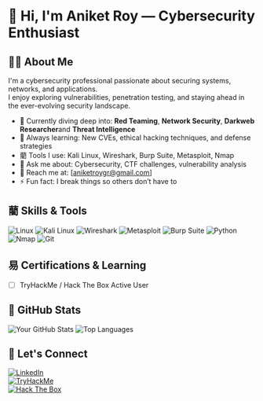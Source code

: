 # ️ Hi, I'm Aniket Roy — Cybersecurity Enthusiast

## ‍ About Me
I'm a cybersecurity professional passionate about securing systems, networks, and applications.  
I enjoy exploring vulnerabilities, penetration testing, and staying ahead in the ever-evolving security landscape.

-  Currently diving deep into: **Red Teaming**, **Network Security**, **Darkweb Researcher**and **Threat Intelligence**
-  Always learning: New CVEs, ethical hacking techniques, and defense strategies
- 藺 Tools I use: Kali Linux, Wireshark, Burp Suite, Metasploit, Nmap
-  Ask me about: Cybersecurity, CTF challenges, vulnerability analysis
-  Reach me at: [aniketroygr@gmail.com]
- ⚡ Fun fact: I break things so others don’t have to

## 藺 Skills & Tools

![Linux](https://img.shields.io/badge/Linux-000?style=flat-square&logo=linux)
![Kali Linux](https://img.shields.io/badge/Kali%20Linux-557C94?style=flat-square&logo=kalilinux)
![Wireshark](https://img.shields.io/badge/Wireshark-1679A7?style=flat-square&logo=wireshark)
![Metasploit](https://img.shields.io/badge/Metasploit-black?style=flat-square)
![Burp Suite](https://img.shields.io/badge/Burp%20Suite-orange?style=flat-square)
![Python](https://img.shields.io/badge/Python-3670A0?style=flat-square&logo=python)
![Nmap](https://img.shields.io/badge/Nmap-000000?style=flat-square)
![Git](https://img.shields.io/badge/Git-F05032?style=flat-square&logo=git)

## 易 Certifications & Learning
- [ ] TryHackMe / Hack The Box Active User
##  GitHub Stats

![Your GitHub Stats](https://github-readme-stats.vercel.app/api?username=royaniket4&show_icons=true&theme=tokyonight)
![Top Languages](https://github-readme-stats.vercel.app/api/top-langs/?username=royaniket4&layout=compact&theme=tokyonight)

##  Let's Connect

[![LinkedIn](https://img.shields.io/badge/-LinkedIn-0077B5?style=flat-square&logo=linkedin)](https://www.linkedin.com/public-profile/settings?trk=d_flagship3_profile_self_view_public_profile)  
[![TryHackMe](https://img.shields.io/badge/TryHackMe-212121?style=flat-square&logo=tryhackme)](https://tryhackme.com/p/aniket77)  
[![Hack The Box](https://img.shields.io/badge/HackTheBox-9FEF00?style=flat-square)](https://app.hackthebox.com/profile/aniket77)

